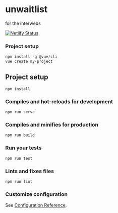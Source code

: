 # unwaitlist
for the interwebs


[![Netlify Status](https://api.netlify.com/api/v1/badges/aebd0e1a-ad85-432a-bac5-04885e683ec2/deploy-status)](https://app.netlify.com/sites/unwaitlist/deploys)


### Project setup

```js
npm install -g @vue/cli
vue create my-project
```



## Project setup
```
npm install
```

### Compiles and hot-reloads for development
```
npm run serve
```

### Compiles and minifies for production
```
npm run build
```

### Run your tests
```
npm run test
```

### Lints and fixes files
```
npm run lint
```

### Customize configuration
See [Configuration Reference](https://cli.vuejs.org/config/).
